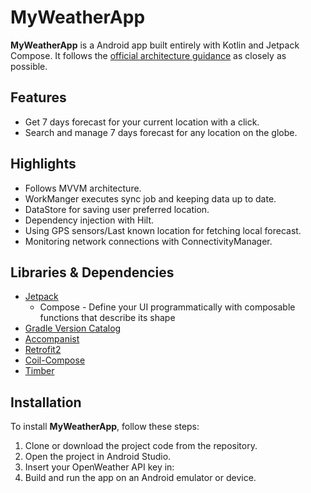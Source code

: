 # MyWeatherApp
**MyWeatherApp** is a Android app built entirely with Kotlin and Jetpack Compose. It
follows the [official architecture guidance](https://developer.android.com/jetpack/guide) as closely as possible.

## Features
*   Get 7 days forecast for your current location with a click.
*   Search and manage 7 days forecast for any location on the globe.

## Highlights
* Follows MVVM architecture.
* WorkManger executes sync job and keeping data up to date.
* DataStore for saving user preferred location.
* Dependency injection with Hilt.
* Using GPS sensors/Last known location for fetching local forecast.
* Monitoring network connections with ConnectivityManager.

  
## Libraries & Dependencies
- [Jetpack](https://developer.android.com/jetpack)
    - Compose - Define your UI programmatically with composable functions that describe its shape
- [Gradle Version Catalog](https://docs.gradle.org/7.4/userguide/platforms.html)
- [Accompanist](https://google.github.io/accompanist)
- [Retrofit2](https://github.com/square/retrofit)
- [Coil-Compose](https://coil-kt.github.io/coil/compose)
- [Timber](https://github.com/JakeWharton/timber)

## Installation
To install **MyWeatherApp**, follow these steps:
1. Clone or download the project code from the repository.
2. Open the project in Android Studio.
3. Insert your OpenWeather API key in: 
4. Build and run the app on an Android emulator or device.
